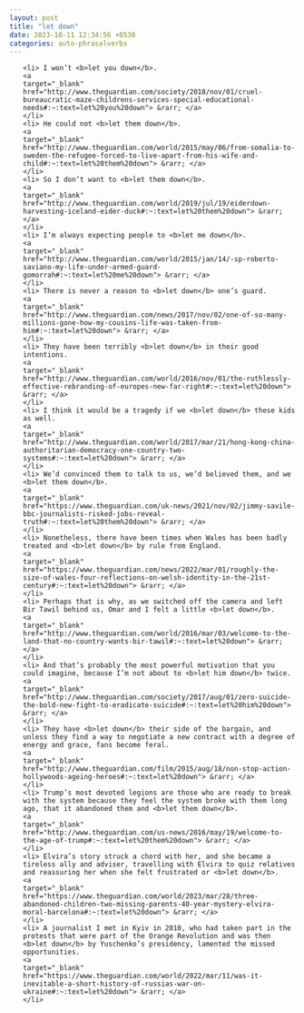 ```yaml
---
layout: post
title: "let down"
date: 2023-10-11 12:34:56 +0530
categories: auto-phrasalverbs
---
```

<ol>

    <li> I won’t <b>let you down</b>.
    <a 
    target="_blank" 
    href="http://www.theguardian.com/society/2018/nov/01/cruel-bureaucratic-maze-childrens-services-special-educational-needs#:~:text=let%20you%20down"> &rarr; </a>
    </li>
    <li> He could not <b>let them down</b>.
    <a 
    target="_blank" 
    href="http://www.theguardian.com/world/2015/may/06/from-somalia-to-sweden-the-refugee-forced-to-live-apart-from-his-wife-and-child#:~:text=let%20them%20down"> &rarr; </a>
    </li>
    <li> So I don’t want to <b>let them down</b>.
    <a 
    target="_blank" 
    href="http://www.theguardian.com/world/2019/jul/19/eiderdown-harvesting-iceland-eider-duck#:~:text=let%20them%20down"> &rarr; </a>
    </li>
    <li> I’m always expecting people to <b>let me down</b>.
    <a 
    target="_blank" 
    href="http://www.theguardian.com/world/2015/jan/14/-sp-roberto-saviano-my-life-under-armed-guard-gomorrah#:~:text=let%20me%20down"> &rarr; </a>
    </li>
    <li> There is never a reason to <b>let down</b> one’s guard.
    <a 
    target="_blank" 
    href="http://www.theguardian.com/news/2017/nov/02/one-of-so-many-millions-gone-how-my-cousins-life-was-taken-from-him#:~:text=let%20down"> &rarr; </a>
    </li>
    <li> They have been terribly <b>let down</b> in their good intentions.
    <a 
    target="_blank" 
    href="http://www.theguardian.com/world/2016/nov/01/the-ruthlessly-effective-rebranding-of-europes-new-far-right#:~:text=let%20down"> &rarr; </a>
    </li>
    <li> I think it would be a tragedy if we <b>let down</b> these kids as well.
    <a 
    target="_blank" 
    href="http://www.theguardian.com/world/2017/mar/21/hong-kong-china-authoritarian-democracy-one-country-two-systems#:~:text=let%20down"> &rarr; </a>
    </li>
    <li> We’d convinced them to talk to us, we’d believed them, and we <b>let them down</b>.
    <a 
    target="_blank" 
    href="https://www.theguardian.com/uk-news/2021/nov/02/jimmy-savile-bbc-journalists-risked-jobs-reveal-truth#:~:text=let%20them%20down"> &rarr; </a>
    </li>
    <li> Nonetheless, there have been times when Wales has been badly treated and <b>let down</b> by rule from England.
    <a 
    target="_blank" 
    href="https://www.theguardian.com/news/2022/mar/01/roughly-the-size-of-wales-four-reflections-on-welsh-identity-in-the-21st-century#:~:text=let%20down"> &rarr; </a>
    </li>
    <li> Perhaps that is why, as we switched off the camera and left Bir Tawil behind us, Omar and I felt a little <b>let down</b>.
    <a 
    target="_blank" 
    href="http://www.theguardian.com/world/2016/mar/03/welcome-to-the-land-that-no-country-wants-bir-tawil#:~:text=let%20down"> &rarr; </a>
    </li>
    <li> And that’s probably the most powerful motivation that you could imagine, because I’m not about to <b>let him down</b> twice.
    <a 
    target="_blank" 
    href="http://www.theguardian.com/society/2017/aug/01/zero-suicide-the-bold-new-fight-to-eradicate-suicide#:~:text=let%20him%20down"> &rarr; </a>
    </li>
    <li> They have <b>let down</b> their side of the bargain, and unless they find a way to negotiate a new contract with a degree of energy and grace, fans become feral.
    <a 
    target="_blank" 
    href="http://www.theguardian.com/film/2015/aug/18/non-stop-action-hollywoods-ageing-heroes#:~:text=let%20down"> &rarr; </a>
    </li>
    <li> Trump’s most devoted legions are those who are ready to break with the system because they feel the system broke with them long ago, that it abandoned them and <b>let them down</b>.
    <a 
    target="_blank" 
    href="http://www.theguardian.com/us-news/2016/may/19/welcome-to-the-age-of-trump#:~:text=let%20them%20down"> &rarr; </a>
    </li>
    <li> Elvira’s story struck a chord with her, and she became a tireless ally and adviser, travelling with Elvira to quiz relatives and reassuring her when she felt frustrated or <b>let down</b>.
    <a 
    target="_blank" 
    href="https://www.theguardian.com/world/2023/mar/28/three-abandoned-children-two-missing-parents-40-year-mystery-elvira-moral-barcelona#:~:text=let%20down"> &rarr; </a>
    </li>
    <li> A journalist I met in Kyiv in 2010, who had taken part in the protests that were part of the Orange Revolution and was then <b>let down</b> by Yuschenko’s presidency, lamented the missed opportunities.
    <a 
    target="_blank" 
    href="https://www.theguardian.com/world/2022/mar/11/was-it-inevitable-a-short-history-of-russias-war-on-ukraine#:~:text=let%20down"> &rarr; </a>
    </li>